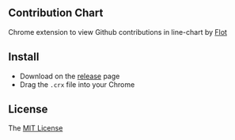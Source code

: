 Contribution Chart
---

Chrome extension to view Github contributions in line-chart by [Flot](http://www.flotcharts.org/)

## Install

- Download on the [release](https://github.com/SFantasy/contribution-chart/releases) page
- Drag the `.crx` file into your Chrome

## License

The [MIT License](http://opensource.org/licenses/MIT)